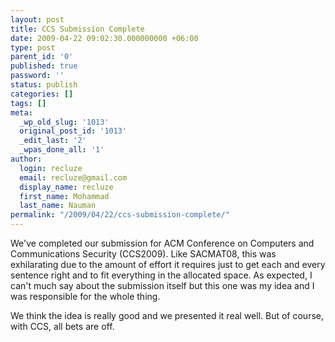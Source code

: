 ```yaml
---
layout: post
title: CCS Submission Complete
date: 2009-04-22 09:02:30.000000000 +06:00
type: post
parent_id: '0'
published: true
password: ''
status: publish
categories: []
tags: []
meta:
  _wp_old_slug: '1013'
  original_post_id: '1013'
  _edit_last: '2'
  _wpas_done_all: '1'
author:
  login: recluze
  email: recluze@gmail.com
  display_name: recluze
  first_name: Mohammad
  last_name: Nauman
permalink: "/2009/04/22/ccs-submission-complete/"
---
```

We've completed our submission for ACM Conference on Computers and Communications Security (CCS2009). Like SACMAT08, this was exhilarating due to the amount of effort it requires just to get each and every sentence right and to fit everything in the allocated space. As expected, I can't much say about the submission itself but this one was my idea and I was responsible for the whole thing.

We think the idea is really good and we presented it real well. But of course, with CCS, all bets are off.

